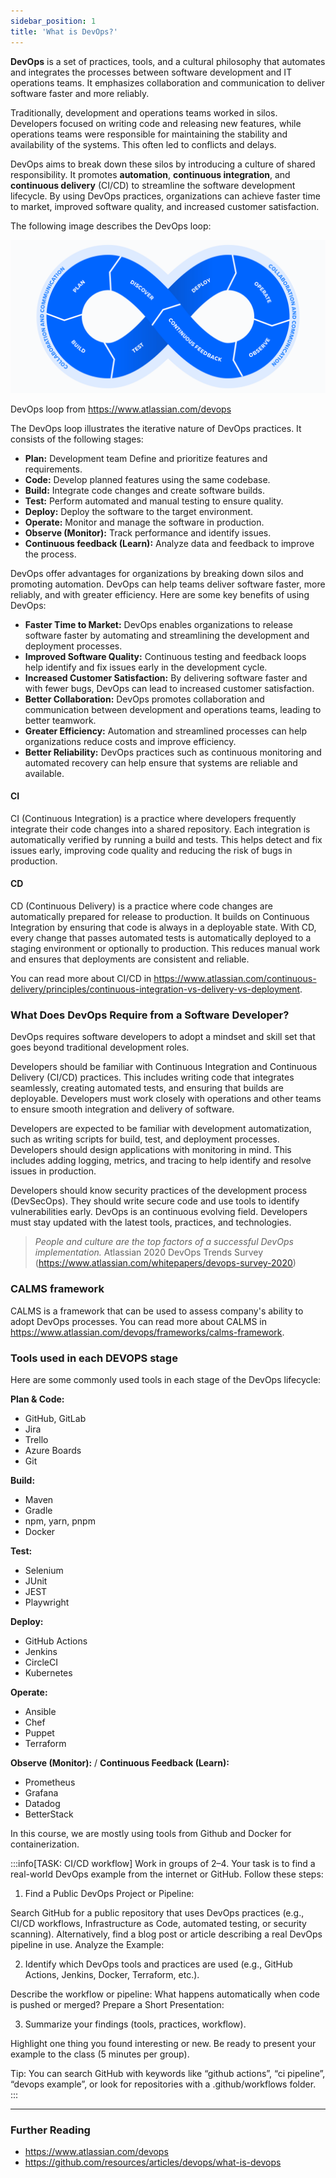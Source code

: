 ```yaml
---
sidebar_position: 1
title: 'What is DevOps?'
---
```

**DevOps** is a set of practices, tools, and a cultural philosophy that automates and integrates the processes between software development and IT operations teams. It emphasizes collaboration and communication to deliver software faster and more reliably.

Traditionally, development and operations teams worked in silos. Developers focused on writing code and releasing new features, while operations teams were responsible for maintaining the stability and availability of the systems. This often led to conflicts and delays.

DevOps aims to break down these silos by introducing a culture of shared responsibility. It promotes **automation**, **continuous integration**, and **continuous delivery** (CI/CD) to streamline the software development lifecycle. By using DevOps practices, organizations can achieve faster time to market, improved software quality, and increased customer satisfaction.

The following image describes the DevOps loop:

![DevOps loop](./img/devops_loop.png)

DevOps loop from  https://www.atlassian.com/devops

The DevOps loop illustrates the iterative nature of DevOps practices. It consists of the following stages:

*   **Plan:** Development team Define and prioritize features and requirements.
*   **Code:** Develop planned features using the same codebase.
*   **Build:** Integrate code changes and create software builds.
*   **Test:** Perform automated and manual testing to ensure quality.
*   **Deploy:** Deploy the software to the target environment.
*   **Operate:** Monitor and manage the software in production.
*   **Observe (Monitor):** Track performance and identify issues.
*   **Continuous feedback (Learn):** Analyze data and feedback to improve the process.

DevOps offer advantages for organizations by breaking down silos and promoting automation. DevOps can help teams deliver software faster, more reliably, and with greater efficiency. Here are some key benefits of using DevOps:

*   **Faster Time to Market:** DevOps enables organizations to release software faster by automating and streamlining the development and deployment processes.
*   **Improved Software Quality:** Continuous testing and feedback loops help identify and fix issues early in the development cycle.
*   **Increased Customer Satisfaction:** By delivering software faster and with fewer bugs, DevOps can lead to increased customer satisfaction.
*   **Better Collaboration:** DevOps promotes collaboration and communication between development and operations teams, leading to better teamwork.
*   **Greater Efficiency:** Automation and streamlined processes can help organizations reduce costs and improve efficiency.
*   **Better Reliability:** DevOps practices such as continuous monitoring and automated recovery can help ensure that systems are reliable and available.

#### CI
CI (Continuous Integration) is a practice where developers frequently integrate their code changes into a shared repository. Each integration is automatically verified by running a build and tests. This helps detect and fix issues early, improving code quality and reducing the risk of bugs in production.

#### CD
CD (Continuous Delivery) is a practice where code changes are automatically prepared for release to production. It builds on Continuous Integration by ensuring that code is always in a deployable state. With CD, every change that passes automated tests is automatically deployed to a staging environment or optionally to production. This reduces manual work and ensures that deployments are consistent and reliable.

You can read more about CI/CD in https://www.atlassian.com/continuous-delivery/principles/continuous-integration-vs-delivery-vs-deployment.

### What Does DevOps Require from a Software Developer?
DevOps requires software developers to adopt a mindset and skill set that goes beyond traditional development roles. 

Developers should be familiar with Continuous Integration and Continuous Delivery (CI/CD) practices. This includes writing code that integrates seamlessly, creating automated tests, and ensuring that builds are deployable.  Developers must work closely with operations and other teams to ensure smooth integration and delivery of software.

Developers are expected to be familiar with development automatization, such as writing scripts for build, test, and deployment processes. Developers should design applications with monitoring in mind. This includes adding logging, metrics, and tracing to help identify and resolve issues in production.

Developers should know security practices of the development process (DevSecOps). They should write secure code and use tools to identify vulnerabilities early. DevOps is an continuous evolving field. Developers must stay updated with the latest tools, practices, and technologies.

> *People and culture are the top factors of a successful DevOps implementation.*
> Atlassian 2020 DevOps Trends Survey (https://www.atlassian.com/whitepapers/devops-survey-2020)

### CALMS framework

CALMS is a framework that can be used to assess company's ability to adopt DevOps processes. You can read more about CALMS in https://www.atlassian.com/devops/frameworks/calms-framework.

### Tools used in each DEVOPS stage
Here are some commonly used tools in each stage of the DevOps lifecycle:

**Plan & Code:**
  - GitHub, GitLab
  - Jira
  - Trello
  - Azure Boards
  - Git
 
**Build:**
  - Maven
  - Gradle
  - npm, yarn, pnpm
  - Docker

**Test:**
  - Selenium
  - JUnit
  - JEST
  - Playwright

**Deploy:**
  - GitHub Actions
  - Jenkins
  - CircleCI
  - Kubernetes

**Operate:**
  - Ansible
  - Chef
  - Puppet
  - Terraform

**Observe (Monitor):** / **Continuous Feedback (Learn):**
  - Prometheus
  - Grafana
  - Datadog
  - BetterStack

In this course, we are mostly using tools from Github and Docker for containerization.

:::info[TASK: CI/CD workflow]
Work in groups of 2–4. Your task is to find a real-world DevOps example from the internet or GitHub. Follow these steps:

1. Find a Public DevOps Project or Pipeline:

Search GitHub for a public repository that uses DevOps practices (e.g., CI/CD workflows, Infrastructure as Code, automated testing, or security scanning).
Alternatively, find a blog post or article describing a real DevOps pipeline in use.
Analyze the Example:

2. Identify which DevOps tools and practices are used (e.g., GitHub Actions, Jenkins, Docker, Terraform, etc.).

Describe the workflow or pipeline: What happens automatically when code is pushed or merged?
Prepare a Short Presentation:

3. Summarize your findings (tools, practices, workflow).

Highlight one thing you found interesting or new.
Be ready to present your example to the class (5 minutes per group).

Tip: You can search GitHub with keywords like “github actions”, “ci pipeline”, “devops example”, or look for repositories with a .github/workflows folder.
:::

---
### Further Reading
- https://www.atlassian.com/devops
- https://github.com/resources/articles/devops/what-is-devops
